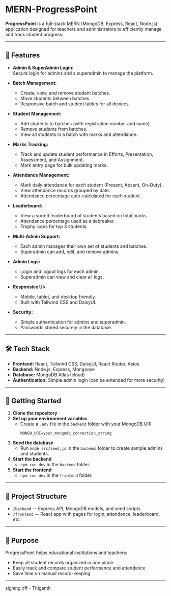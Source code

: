 # MERN-ProgressPoint

**ProgressPoint** is a full-stack MERN (MongoDB, Express, React, Node.js) application designed for teachers and administrators to efficiently manage and track student progress.

---

## 🚀 Features

- **Admin & SuperAdmin Login:**  
  Secure login for admins and a superadmin to manage the platform.

- **Batch Management:**  
  - Create, view, and remove student batches.
  - Move students between batches.
  - Responsive batch and student tables for all devices.

- **Student Management:**  
  - Add students to batches (with registration number and name).
  - Remove students from batches.
  - View all students in a batch with marks and attendance.

- **Marks Tracking:**  
  - Track and update student performance in Efforts, Presentation, Assessment, and Assignment.
  - Mark entry page for bulk updating marks.

- **Attendance Management:**  
  - Mark daily attendance for each student (Present, Absent, On-Duty).
  - View attendance records grouped by date.
  - Attendance percentage auto-calculated for each student.

- **Leaderboard:**  
  - View a sorted leaderboard of students based on total marks.
  - Attendance percentage used as a tiebreaker.
  - Trophy icons for top 3 students.

- **Multi-Admin Support:**  
  - Each admin manages their own set of students and batches.
  - Superadmin can add, edit, and remove admins.

- **Admin Logs:**  
  - Login and logout logs for each admin.
  - Superadmin can view and clear all logs.

- **Responsive UI:**  
  - Mobile, tablet, and desktop friendly.
  - Built with Tailwind CSS and DaisyUI.

- **Security:**  
  - Simple authentication for admins and superadmin.
  - Passwords stored securely in the database.

---

## 🛠️ Tech Stack

- **Frontend:** React, Tailwind CSS, DaisyUI, React Router, Axios
- **Backend:** Node.js, Express, Mongoose
- **Database:** MongoDB Atlas (cloud)
- **Authentication:** Simple admin login (can be extended for more security)

---

## 🏁 Getting Started

1. **Clone the repository**
2. **Set up your environment variables**
   - Create a `.env` file in the `backend` folder with your MongoDB URI:
     ```
     MONGO_URI=your_mongodb_connection_string
     ```
3. **Seed the database**
   - Run `node src/seed.js` in the `backend` folder to create sample admins and students.
4. **Start the backend**
   - `npm run dev` in the `backend` folder.
5. **Start the frontend**
   - `npm run dev` in the `frontend` folder.

---

## 📁 Project Structure

- `/backend` — Express API, MongoDB models, and seed scripts
- `/frontend` — React app with pages for login, attendance, leaderboard, etc.

---

## 🎯 Purpose

ProgressPoint helps educational institutions and teachers:
- Keep all student records organized in one place
- Easily track and compare student performance and attendance
- Save time on manual record-keeping

---

signing off - Thiganth
